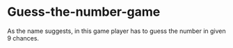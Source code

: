 # Guess-the-number-game


As the name suggests, in this game player has to guess the number in given 9 chances.
